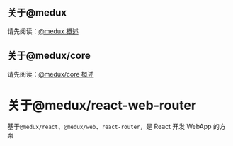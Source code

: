 ## 关于@medux

请先阅读：[@medux 概述](https://github.com/wooline/medux)

## 关于@medux/core

请先阅读：[@medux/core 概述](https://github.com/wooline/medux/tree/master/packages/core)

# 关于@medux/react-web-router

基于`@medux/react`、`@medux/web`、`react-router`，是 React 开发 WebApp 的方案
